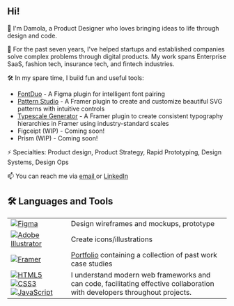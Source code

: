 ## Hi! 

👋 I'm Damola, a Product Designer who loves bringing ideas to life through design and code.

🎨 For the past seven years, I've helped startups and established companies solve complex problems through digital products. My work spans Enterprise SaaS, fashion tech, insurance tech, and fintech industries.

🛠️ In my spare time, I build fun and useful tools:
- [FontDuo](https://www.figma.com/community/plugin/1410153659993903584/font-duo) - A Figma plugin for intelligent font pairing
- [Pattern Studio](https://www.framer.com/marketplace/plugins/pattern-studio--bnihurxofcnd4q4bxk27vvnn8/preview/) - A Framer plugin to create and customize beautiful SVG patterns with intuitive controls
- [Typescale Generator](https://www.framer.com/marketplace/plugins/typescale-generator--6bt5rdrs10cuuka7az5e3do9k/preview/) - A Framer plugin to create consistent typography hierarchies in Framer using industry-standard scales
- Figceipt (WIP) - Coming soon!
- Prism (WIP) - Coming soon!

⚡ Specialties: Product design, Product Strategy, Rapid Prototyping, Design Systems, Design Ops

📫 You can reach me via <a href= "mailto: akinleyedamola@gmail.com"> email </a> or <a href= "https://www.linkedin.com/in/damolaakinleye"> LinkedIn </a>

## 🛠️ Languages and Tools
<!--
<a target="_blank" rel="noopener noreferrer nofollow" href="https://img.shields.io/badge/figma-%23F24E1E.svg?style=for-the-badge&logo=figma&logoColor=white"> <img src="https://cdn.jsdelivr.net/gh/devicons/devicon@latest/icons/figma/figma-original.svg" title="Figma" alt="Figma" width="40" height="40" style="max-width: 100%;"></a>
-->

<table>
<!--
  <tr>
    <th>Company</th>
    <th>Contact</th>
  </tr>
-->
  <tr>
    <td><a target="_blank" rel="noopener noreferrer nofollow" href="https://img.shields.io/badge/figma-%23F24E1E.svg?style=for-the-badge&logo=figma&logoColor=white"> <img src="https://img.shields.io/badge/figma-%23F24E1E.svg?style=for-the-badge&logo=figma&logoColor=white" title="Figma" alt="Figma" style="max-width: 100%;"></a></td>
    <td>Design wireframes and mockups, prototype</td>
  </tr>
  <tr>
    <td><a target="_blank" rel="noopener noreferrer nofollow" href="https://img.shields.io/badge/adobe%20illustrator-%23FF9A00.svg?style=for-the-badge&logo=adobe%20illustrator&logoColor=white"> <img src="https://img.shields.io/badge/adobe%20illustrator-%23FF9A00.svg?style=for-the-badge&logo=adobe%20illustrator&logoColor=white" title="Adobe Illustrator" alt="Adobe Illustrator" style="max-width: 100%;"></a></td>
    <td>Create icons/illustrations</td>
  </tr>
   <tr>
    <td><a target="_blank" rel="noopener noreferrer nofollow" href="https://img.shields.io/badge/Framer-black?style=for-the-badge&logo=framer&logoColor=blue"> <img src="https://img.shields.io/badge/Framer-black?style=for-the-badge&logo=framer&logoColor=blue" title="Framer" alt="Framer" style="max-width: 100%;"></a></td>
    <td><a target="_blank" href="#" title="Available upon request">Portfolio</a> containing a collection of past work case studies</td>
  </tr>
  <tr>
    <td>
      <a target="_blank" rel="noopener noreferrer nofollow" href="https://img.shields.io/badge/html5-%23E34F26.svg?style=for-the-badge&logo=html5&logoColor=white"> <img src="https://img.shields.io/badge/html5-%23E34F26.svg?style=for-the-badge&logo=html5&logoColor=white" title="HTML5" alt="HTML5" style="max-width: 100%;"></a>
      <a target="_blank" rel="noopener noreferrer nofollow" href="https://img.shields.io/badge/css3-%231572B6.svg?style=for-the-badge&logo=css3&logoColor=white"> <img src="https://img.shields.io/badge/css3-%231572B6.svg?style=for-the-badge&logo=css3&logoColor=white" title="CSS3" alt="CSS3" style="max-width: 100%;"></a>
      <a target="_blank" rel="noopener noreferrer nofollow" href="https://img.shields.io/badge/javascript-%23F7DF1E.svg?style=for-the-badge&logo=javascript&logoColor=black">
  <img src="https://img.shields.io/badge/javascript-%23F7DF1E.svg?style=for-the-badge&logo=javascript&logoColor=black" title="JavaScript" alt="JavaScript" style="max-width: 100%;">
  </a>
    </td>
    <td>I understand modern web frameworks and can code, facilitating effective collaboration with developers throughout projects.</td>
  </tr>
</table>
